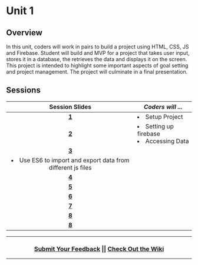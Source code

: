 # Unit 1

## Overview
In this unit, coders will work in pairs to build a project using HTML, CSS, JS and Firebase. Student will build and MVP for a project that takes user input, stores it in a database, the retrieves the data and displays it on the screen. This project is intended to highlight some important aspects of goal setting and project management. The project will culminate in a final presentation.

## Sessions 
|Session Slides|*Coders will ...*|
|:-------:|-------|
|[**1**](https://docs.google.com/presentation/d/1-wm2WOA9NE5Lddm-03Z2JbSPyyPtLOqw3kK9LDrKikI/edit#slide=id.g41dcdb4b32_0_0)| <li> Setup Project </li> ||
|[**2**](https://docs.google.com/presentation/d/1BO_rBV-Gn_KAaYYVZLsupjhA7dEChUjkoCnFw0LrGYY/edit)| <li> Setting up firebase </li> <li> Accessing Data </li> ||
|[**3**](https://docs.google.com/presentation/d/1ttwZXR-4SQ9fTEdeOywrd58FGnMfpVd2ix3hOCL2Yk8/edit?usp=sharing)|| Project Work Day| 
<li> Use ES6 to import and export data from different js files </li> ||
|[**4**]()|| Project Work Day|
|[**5**]()|| Project Work Day|
|[**6**]()|| Project Work Day|
|[**7**]()|| Project Work Day |
|[**8**]()|| Presentation Prep Day|
|[**8**]()|| Presentation Day|

----
<h3 align="center"><a href="https://docs.google.com/forms/d/e/1FAIpQLSeLpI-m6UKvIxk97F8R1iidFRaYXJ3dfcUuIjx2Pz0WMfO1SA/viewform">Submit Your Feedback</a> || <a href="https://github.com/ScriptEdcurriculum/curriculum18-19/wiki">Check Out the Wiki</a> </h3>

----
